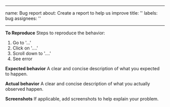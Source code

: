 <!--
SPDX-FileCopyrightText: 2023 The Aalto Grades Developers

SPDX-License-Identifier: MIT

This file is based on the default GitHub bug report template, which appears to
be in the public domain.
-->

---
name: Bug report
about: Create a report to help us improve
title: ''
labels: bug
assignees: ''

---

**To Reproduce**
Steps to reproduce the behavior:
1. Go to '...'
2. Click on '....'
3. Scroll down to '....'
4. See error

**Expected behavior**
A clear and concise description of what you expected to happen.

**Actual behavior**
A clear and concise description of what you actually observed happen.

**Screenshots**
If applicable, add screenshots to help explain your problem.
